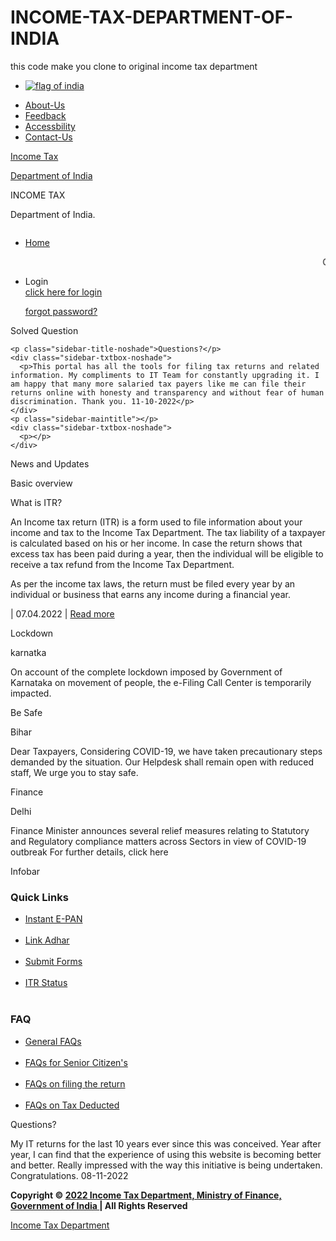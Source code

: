 # INCOME-TAX-DEPARTMENT-OF-INDIA
this  code make you clone to original income tax department
<!DOCTYPE html >
<html>
<head>
<title>Income Tax Department</title>
<meta http-equiv="content-type" content="text/html; charset=iso-8859-1" />
<link rel="stylesheet" type="text/css" media="screen,projection" href="E:\HTML Project\css\style_screen.css" />
</head>
<body>
<div class="page-container-1">
  <div class="navflag-container">
    <div class="navflag">
      <ul>
        <li><a href="#"><img class="img-navflag" src="img/india flag.png" alt="flag of india" /></a></li>
      </ul>
    </div>
    
  </div>
  <div class="nav1-container">
    <div class="nav1">
      <ul>
        <li><a href="#">About-Us</a></li>
        <li><a href="#">Feedback</a></li>
        <li><a href="#">Accessbility</a></li>
        <li><a href="#">Contact-Us</a></li>
      </ul>
    </div>
  </div>
  <div class="site-name">
    <p class="title"><a href="https://www.incometaxindia.gov.in/" target="_blank">Income Tax</a></p>
    <p class="subtitle"><a href="https://www.incometaxindia.gov.in/" target="_blank">Department of India</a></p>
  </div>
  <div class="site-slogan-container">
    <div class="site-slogan">
      <p class="title">INCOME TAX</p>
      <p class="subtitle">Department of India.</p>
    </div>
  </div>
  <div><img class="img-header" src="img/header.png" alt=""/></div>
  <div class="nav2">
    <ul>
      <li><a href="https://www.incometax.gov.in/iec/foportal/" class="selected">Home</a></li>
    </ul>
    <marquee>Order u/s 119 of The Income Tax Act, 1961 on issue of certificates for lower rate/nil deduction/collection of TDS or TCS u/s 195, 197 and 206C(9)</marquee>

  </div>
  <div class="buffer"></div>
  <div class="nav3">
    <ul>
      <li class="title">Login</li>
      <div class="login">
        <a href="E:\HTML Project\index.html" target="_blank">click here for login</a>
        <p><a href="E:\HTML Project\index.html"class="forgot" target="_blank">forgot password?</a></p>
      </div>
      <div class="shadow"></div>
    </ul>
    <p class="sidebar-maintitle">Solved Question</p>

    <p class="sidebar-title-noshade">Questions?</p>
    <div class="sidebar-txtbox-noshade">
      <p>This portal has all the tools for filing tax returns and related information. My compliments to IT Team for constantly upgrading it. I am happy that many more salaried tax payers like me can file their returns online with honesty and transparency and without fear of human discrimination. Thank you. 11-10-2022</p>
    </div>
    <p class="sidebar-maintitle"></p>
    <div class="sidebar-txtbox-noshade">
      <p></p>
    </div>
  </div>
  <div class="content1">
    <div class="content1-pagetitle">News and Updates</div>
    <div class="content1-container line-box">
      <div class="content1-container-1col">
        <p class="content-title-noshade-size3">Basic overview</p>
        <p class="content-subtitle-noshade-size1">What is ITR?</p>
        <div class="content-txtbox-noshade">
          <p>An Income tax return (ITR) is a form used to file information about your income and tax to the Income Tax Department. The tax liability of a taxpayer is calculated based on his or her income. In case the return shows that excess tax has been paid during a year, then the individual will be eligible to receive a tax refund from the Income Tax Department.

As per the income tax laws, the return must be filed every year by an individual or business that earns any income during a financial year.</p>
          <p class="readmore">| 07.04.2022 | <a href="https://www.hdfclife.com/insurance-knowledge-centre/about-life-insurance/what-is-income-tax-return">Read more</a></p>
        </div>
      </div>
    </div>
    <div class="content1-container">
      <div class="content1-container-3col-left">
        <p class="content-title-noshade-size3">Lockdown</p>
        <p class="content-subtitle-noshade-size1">karnatka</p>
        <div class="content-txtbox-noshade">
          <p>On account of the complete lockdown imposed by Government of Karnataka on movement of people, the e-Filing Call Center is temporarily impacted.</p>
        </div>
      </div>
      <div class="content1-container-3col-middle">
        <p class="content-title-noshade-size3">Be Safe</p>
        <p class="content-subtitle-noshade-size1">Bihar</p>
        <div class="content-txtbox-noshade">
          <p>Dear Taxpayers, Considering COVID-19, we have taken precautionary steps demanded by the situation. Our Helpdesk shall remain open with reduced staff, We urge you to stay safe.</p>
        </div>
      </div>
      <div class="content1-container-3col-right">
        <p class="content-title-noshade-size3">Finance</p>
        <p class="content-subtitle-noshade-size1">Delhi</p>
        <div class="content-txtbox-noshade">
          <p>Finance Minister announces several relief measures relating to Statutory and Regulatory compliance matters across Sectors in view of COVID-19 outbreak For further details, click here
</p>
        </div>
      </div>
    </div>

  </div>
  <div class="sidebar">
    <p class="sidebar-maintitle">Infobar</p>
    <h3 class="title">Quick Links</h3>
        <div id="hpage_quicklinks">
          <ul class="clear">
            <li><a href="https://eportal.incometax.gov.in/iec/foservices/#/pre-login/instant-e-pan" target="_blank">Instant E-PAN</a></li> <br>
            <li><a href="https://eportal.incometax.gov.in/iec/foservices/#/pre-login/bl-link-aadhaar" target="_blank">Link Adhar</a></li> <br>
            <li><a href="#">Submit Forms</a></li> <br>
            <li><a href="https://eportal.incometax.gov.in/iec/foservices/#/pre-login/itrStatus" target="_blank">ITR Status</a></li> <br>
          </ul>
        </div>
    <p class="sidebar-title-noshade"></p>
    <h3 class="title">FAQ</h3>
        <div id="hpage_quicklinks">
          <ul class="clear">
            <li><a href="https://www.incometax.gov.in/iec/foportal//help/all-topics/e-filing-services/filing-your-return#faqs-on-ais-(annual-information-statement)" target="_blank">General FAQs</a></li> <br>
            <li><a href="#">FAQs for Senior Citizen's</a></li> <br>
            <li><a href="#">FAQs on filing the return</a></li> <br>
            <li><a href="#">FAQs on Tax Deducted</a></li>
          </ul>
        </div>
    <p class="sidebar-title-noshade">Questions?</p>
    <div class="sidebar-txtbox-noshade">
      <p>My IT returns for the last 10 years ever since this was conceived. Year after year, I can find that the experience of using this website is becoming better and better. Really impressed with the way this initiative is being undertaken. Congratulations. 08-11-2022</p>
    </div>
    <p class="sidebar-maintitle"></p>
    <div class="sidebar-txtbox-noshade">
      <p></p>
    </div>
  </div>
  <div class="footer">
    <p><b>  Copyright &copy; <a href="https://www.incometax.gov.in/iec/foportal/" target="_blank">2022 Income Tax Department, Ministry of Finance, Government of India </a>| All Rights Reserved</b></p>
    <p><a href="https://www.incometaxindia.gov.in/" target="_blank">Income Tax Department</a></p>
  </div>
</div>
</body>
</html>
